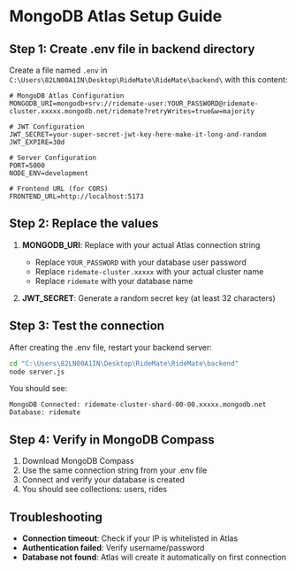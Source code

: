 # MongoDB Atlas Setup Guide

## Step 1: Create .env file in backend directory

Create a file named `.env` in `C:\Users\82LN00A1IN\Desktop\RideMate\RideMate\backend\` with this content:

```
# MongoDB Atlas Configuration
MONGODB_URI=mongodb+srv://ridemate-user:YOUR_PASSWORD@ridemate-cluster.xxxxx.mongodb.net/ridemate?retryWrites=true&w=majority

# JWT Configuration
JWT_SECRET=your-super-secret-jwt-key-here-make-it-long-and-random
JWT_EXPIRE=30d

# Server Configuration
PORT=5000
NODE_ENV=development

# Frontend URL (for CORS)
FRONTEND_URL=http://localhost:5173
```

## Step 2: Replace the values

1. **MONGODB_URI**: Replace with your actual Atlas connection string
   - Replace `YOUR_PASSWORD` with your database user password
   - Replace `ridemate-cluster.xxxxx` with your actual cluster name
   - Replace `ridemate` with your database name

2. **JWT_SECRET**: Generate a random secret key (at least 32 characters)

## Step 3: Test the connection

After creating the .env file, restart your backend server:

```bash
cd "C:\Users\82LN00A1IN\Desktop\RideMate\RideMate\backend"
node server.js
```

You should see:
```
MongoDB Connected: ridemate-cluster-shard-00-00.xxxxx.mongodb.net
Database: ridemate
```

## Step 4: Verify in MongoDB Compass

1. Download MongoDB Compass
2. Use the same connection string from your .env file
3. Connect and verify your database is created
4. You should see collections: users, rides

## Troubleshooting

- **Connection timeout**: Check if your IP is whitelisted in Atlas
- **Authentication failed**: Verify username/password
- **Database not found**: Atlas will create it automatically on first connection
